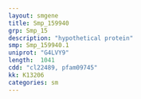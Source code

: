 ```yaml
---
layout: smgene
title: Smp_159940
grp: Smp_15
description: "hypothetical protein"
smp: Smp_159940.1
uniprot: "G4LVY9"
length:  1041
cdd: "cl22489, pfam09745"
kk: K13206
categories: sm
---
```

